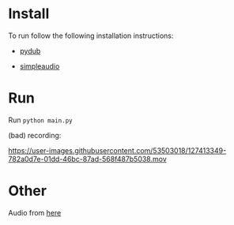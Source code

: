 # Install

To run follow the following installation instructions:

* [pydub](https://github.com/jiaaro/pydub#installation)

* [simpleaudio](https://simpleaudio.readthedocs.io/en/latest/installation.html#installation-ref)

# Run

Run `python main.py`

(bad) recording:

https://user-images.githubusercontent.com/53503018/127413349-782a0d7e-01dd-46bc-87ad-568f487b5038.mov

# Other

Audio from [here](https://www.jollylearning.co.uk/resource-bank/learn-the-letter-sounds/)
